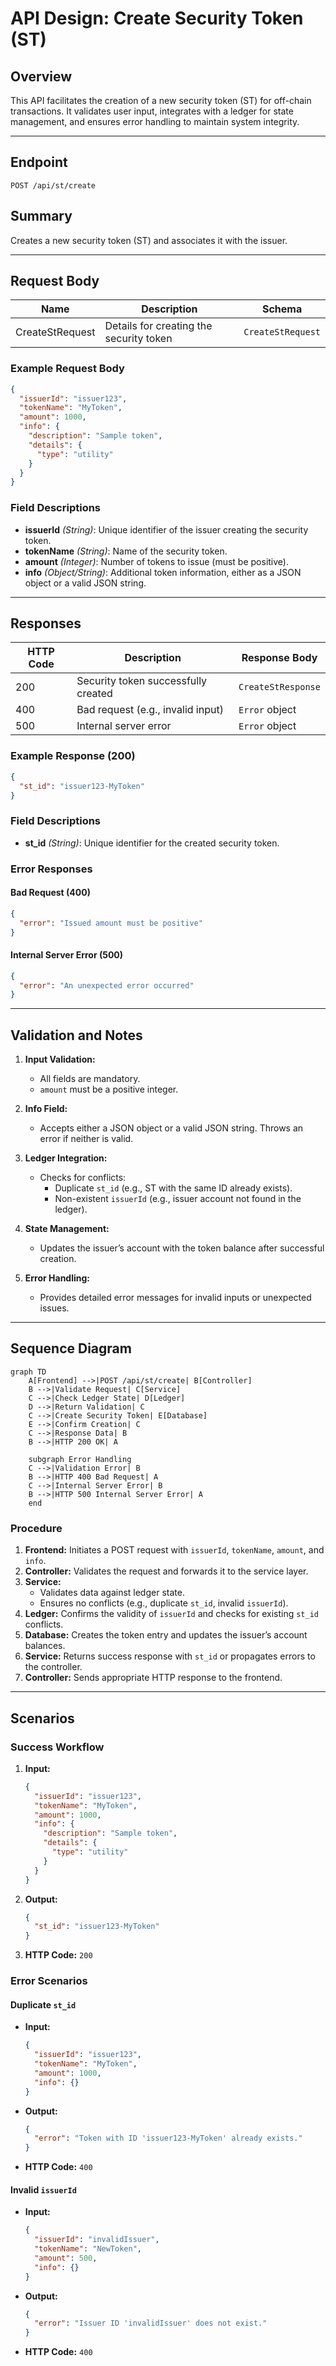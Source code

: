 # API Design: Create Security Token (ST)

## Overview
This API facilitates the creation of a new security token (ST) for off-chain transactions. It validates user input, integrates with a ledger for state management, and ensures error handling to maintain system integrity.

---

## **Endpoint**
`POST /api/st/create`

## **Summary**
Creates a new security token (ST) and associates it with the issuer.

---

## **Request Body**

| Name             | Description                              | Schema               |
|------------------|------------------------------------------|----------------------|
| CreateStRequest  | Details for creating the security token | `CreateStRequest`   |

### **Example Request Body**

```json
{
  "issuerId": "issuer123",
  "tokenName": "MyToken",
  "amount": 1000,
  "info": {
    "description": "Sample token",
    "details": {
      "type": "utility"
    }
  }
}
```

### **Field Descriptions**

- **issuerId** *(String)*: Unique identifier of the issuer creating the security token.
- **tokenName** *(String)*: Name of the security token.
- **amount** *(Integer)*: Number of tokens to issue (must be positive).
- **info** *(Object/String)*: Additional token information, either as a JSON object or a valid JSON string.

---

## **Responses**

| HTTP Code | Description                                  | Response Body           |
|-----------|----------------------------------------------|-------------------------|
| 200       | Security token successfully created          | `CreateStResponse`      |
| 400       | Bad request (e.g., invalid input)            | `Error` object          |
| 500       | Internal server error                        | `Error` object          |

### **Example Response (200)**

```json
{
  "st_id": "issuer123-MyToken"
}
```

### **Field Descriptions**

- **st_id** *(String)*: Unique identifier for the created security token.

### **Error Responses**

#### **Bad Request (400)**
```json
{
  "error": "Issued amount must be positive"
}
```

#### **Internal Server Error (500)**
```json
{
  "error": "An unexpected error occurred"
}
```

---

## **Validation and Notes**

1. **Input Validation:**
   - All fields are mandatory.
   - `amount` must be a positive integer.

2. **Info Field:**
   - Accepts either a JSON object or a valid JSON string. Throws an error if neither is valid.

3. **Ledger Integration:**
   - Checks for conflicts:
     - Duplicate `st_id` (e.g., ST with the same ID already exists).
     - Non-existent `issuerId` (e.g., issuer account not found in the ledger).

4. **State Management:**
   - Updates the issuer’s account with the token balance after successful creation.

5. **Error Handling:**
   - Provides detailed error messages for invalid inputs or unexpected issues.

---

## **Sequence Diagram**

```mermaid
graph TD
    A[Frontend] -->|POST /api/st/create| B[Controller]
    B -->|Validate Request| C[Service]
    C -->|Check Ledger State| D[Ledger]
    D -->|Return Validation| C
    C -->|Create Security Token| E[Database]
    E -->|Confirm Creation| C
    C -->|Response Data| B
    B -->|HTTP 200 OK| A

    subgraph Error Handling
    C -->|Validation Error| B
    B -->|HTTP 400 Bad Request| A
    C -->|Internal Server Error| B
    B -->|HTTP 500 Internal Server Error| A
    end
```

### **Procedure**
1. **Frontend:** Initiates a POST request with `issuerId`, `tokenName`, `amount`, and `info`.
2. **Controller:** Validates the request and forwards it to the service layer.
3. **Service:**
   - Validates data against ledger state.
   - Ensures no conflicts (e.g., duplicate `st_id`, invalid `issuerId`).
4. **Ledger:** Confirms the validity of `issuerId` and checks for existing `st_id` conflicts.
5. **Database:** Creates the token entry and updates the issuer’s account balances.
6. **Service:** Returns success response with `st_id` or propagates errors to the controller.
7. **Controller:** Sends appropriate HTTP response to the frontend.

---

## **Scenarios**

### Success Workflow
1. **Input:**
   ```json
   {
     "issuerId": "issuer123",
     "tokenName": "MyToken",
     "amount": 1000,
     "info": {
       "description": "Sample token",
       "details": {
         "type": "utility"
       }
     }
   }
   ```
2. **Output:**
   ```json
   {
     "st_id": "issuer123-MyToken"
   }
   ```
3. **HTTP Code:** `200`

### Error Scenarios
#### Duplicate `st_id`
- **Input:**
  ```json
  {
    "issuerId": "issuer123",
    "tokenName": "MyToken",
    "amount": 1000,
    "info": {}
  }
  ```
- **Output:**
  ```json
  {
    "error": "Token with ID 'issuer123-MyToken' already exists."
  }
  ```
- **HTTP Code:** `400`

#### Invalid `issuerId`
- **Input:**
  ```json
  {
    "issuerId": "invalidIssuer",
    "tokenName": "NewToken",
    "amount": 500,
    "info": {}
  }
  ```
- **Output:**
  ```json
  {
    "error": "Issuer ID 'invalidIssuer' does not exist."
  }
  ```
- **HTTP Code:** `400`
